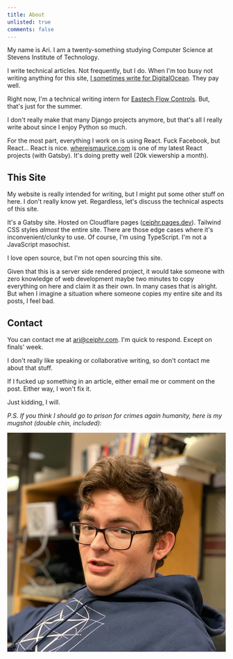 ```yaml
---
title: About 
unlisted: true 
comments: false
---
```

My name is Ari. I am a twenty-something studying Computer Science at Stevens Institute of Technology.

I write technical articles. Not frequently, but I do. When I'm too busy not writing anything for this
site, [I sometimes write for DigitalOcean](https://www.digitalocean.com/community/users/ceiphr). They pay well.

Right now, I'm a technical writing intern for [Eastech Flow Controls](https://www.smartwastewater.com/). But, that's
just for the summer.

I don't really make that many Django projects anymore, but that's all I really write about since I enjoy Python so much.

For the most part, everything I work on is using React. Fuck Facebook, but React… React is
nice. [whereismaurice.com](https://whereismaurice.com) is one of my latest React projects (with Gatsby). It's doing
pretty well (20k viewership a month).

## This Site

My website is really intended for writing, but I might put some other stuff on here. I don't really know yet.
Regardless, let's discuss the technical aspects of this site.

It's a Gatsby site. Hosted on Cloudflare pages ([ceiphr.pages.dev](https://ceiphr.pages.dev)). Tailwind CSS styles
*almost* the entire site. There are those edge cases where it's inconvenient/clunky to use. Of course, I'm using
TypeScript. I'm not a JavaScript masochist.

I love open source, but I'm not open sourcing this site.

Given that this is a server side rendered project, it would take someone with zero knowledge of web development maybe
two minutes to copy everything on here and claim it as their own. In many cases that is alright. But when I imagine
a situation where someone copies my entire site and its posts, I feel bad.

## Contact

You can contact me at [ari@ceiphr.com](mailto:ari@ceiphr.com). I'm quick to respond. Except on finals' week.

I don't really like speaking or collaborative writing, so don't contact me about that stuff.

If I fucked up something in an article, either email me or comment on the post. Either way, I won't fix it.

Just kidding, I will.

*P.S. If you think I should go to prison for crimes again humanity, here is my mugshot (double chin, included):*

![Ari Birnbaum](ari-birnbaum.png)